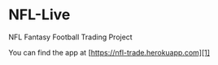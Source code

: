 # NFL-Live
NFL Fantasy Football Trading Project

You can find the app at [https://nfl-trade.herokuapp.com][1]







[1]: <https://nfl-trade.herokuapp.com>
